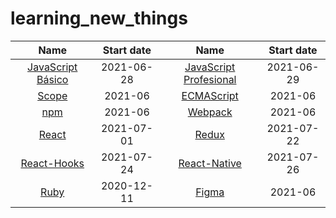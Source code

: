 # learning_new_things
| Name  | Start date  | Name  | Start date  |
| :---: | :---: | :---: | :---: |
| [JavaScript Básico](basic-javascript/notes.md) | 2021-06-28 | [JavaScript Profesional](profesional-javascript/notes.md) | 2021-06-29 |
| [Scope](scope/notes.md) | 2021-06 | [ECMAScript](ECMAScript/notes.md) | 2021-06 |
| [npm](npm/notes.md) | 2021-06 | [Webpack](webpack/notes.md) | 2021-06 |
| [React](react/notes.md) | 2021-07-01 | [Redux](redux/notes.md) | 2021-07-22 |
| [React-Hooks](react-hooks/notes.md) | 2021-07-24 | [React-Native](https://gtzambranop.notion.site/React-Native-ce9a0f0f74f2420599d5729e24bf171d) | 2021-07-26 |
| [Ruby](ruby/information.md) | 2020-12-11 | [Figma](figma/information.md) | 2021-06 |
